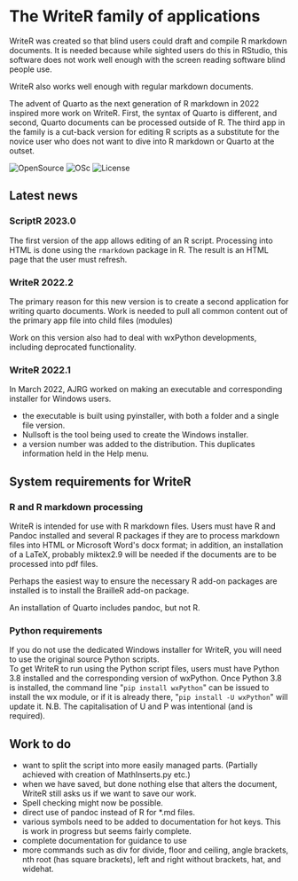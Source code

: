 # The WriteR family of applications 


WriteR  was created so that blind users could draft and compile R markdown documents. It is needed because while sighted users do this in RStudio, this software does not work well enough with the screen reading software blind people use.

WriteR also works well enough with regular markdown documents.


The advent of Quarto as the next generation of R markdown in 2022 inspired more work on WriteR. First, the syntax of Quarto is different, and second, Quarto documents can be processed outside of R. The third app in the family is a cut-back version for editing R scripts as a substitute for the novice user who does not want to dive into R markdown or Quarto at the outset.

![OpenSource](https://img.shields.io/badge/OpenSource-Yes-green)
![OSc](https://img.shields.io/badge/OS-Multi-blue)
![License](https://img.shields.io/badge/License-GPL2-yellow)


## Latest news

### ScriptR 2023.0

The first version of the app allows editing of an R script. Processing into HTML is done using the `rmarkdown` package in R. The result is an HTML page that the user must refresh.


### WriteR 2022.2

The primary reason for this new version is to create  a second application for writing quarto documents. Work is needed to pull all common content out of the primary app file into child files (modules)

Work on this version also had to deal with wxPython developments, including deprocated functionality.



### WriteR 2022.1

In March 2022, AJRG worked on making an executable and corresponding installer for Windows users.

- the executable is built using pyinstaller, with both a folder and a single file version.
- Nullsoft is the tool being used to create the Windows installer.
- a version number was added to the distribution. This duplicates information held in the Help menu.


## System requirements for WriteR


### R and R markdown processing

WriteR is intended for use with R markdown files. Users must have R and Pandoc installed and several R packages if they are to process markdown files into HTML or Microsoft Word's docx format; in addition, an installation of a LaTeX, probably miktex2.9 will be needed if the documents are to be processed into pdf files.


Perhaps the easiest way to ensure the necessary R add-on packages are installed is to install the BrailleR add-on package.

An installation of Quarto includes pandoc, but not R. 

### Python requirements

If you do not use the dedicated Windows installer for WriteR, you will need to use the original source Python scripts.  
To get WriteR to run using the Python script files, users must have Python 3.8 installed and the corresponding version of wxPython. Once Python 3.8 is installed, the command line "`pip install wxPython`" can be issued to install the wx module, or if it is already there, "`pip install -U wxPython`" will update it. N.B. The capitalisation  of U and P was intentional (and is required).


## Work to do

- want to split the script into more easily managed parts. (Partially achieved with creation of MathInserts.py etc.)
- when we have saved, but done nothing else that alters the document, WriteR still asks us if we want to save our work. 
- Spell checking might now be possible.
-  direct use of pandoc instead of R for *.md files.
- various symbols need to be added to documentation for hot keys. This is work in progress but seems fairly complete.
- complete documentation for guidance to use
- more commands such as  div for divide, floor and ceiling, angle brackets, nth root (has square brackets), left and right without brackets, hat, and  widehat. 

